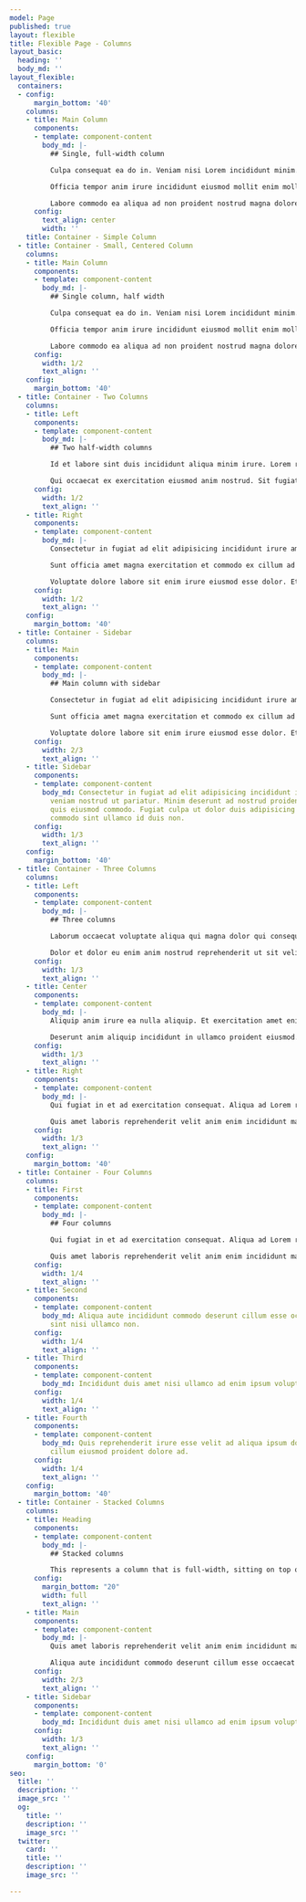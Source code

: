 ```yaml
---
model: Page
published: true
layout: flexible
title: Flexible Page - Columns
layout_basic:
  heading: ''
  body_md: ''
layout_flexible:
  containers:
  - config:
      margin_bottom: '40'
    columns:
    - title: Main Column
      components:
      - template: component-content
        body_md: |-
          ## Single, full-width column

          Culpa consequat ea do in. Veniam nisi Lorem incididunt minim. Proident non commodo amet Lorem anim. Ex eiusmod mollit pariatur qui.

          Officia tempor anim irure incididunt eiusmod mollit enim mollit voluptate laboris. Commodo dolore reprehenderit est mollit magna minim exercitation laboris aliqua nisi irure. Velit tempor anim pariatur aliqua magna do ullamco ut est irure aute.

          Labore commodo ea aliqua ad non proident nostrud magna dolore id. Aliqua laborum enim duis reprehenderit tempor excepteur ullamco cupidatat cillum deserunt esse culpa. Lorem sint elit quis eiusmod cupidatat nisi ipsum in aute commodo qui. Anim ea mollit non nostrud aliqua. Dolore laboris tempor ullamco consequat laboris sunt.
      config:
        text_align: center
        width: ''
    title: Container - Simple Column
  - title: Container - Small, Centered Column
    columns:
    - title: Main Column
      components:
      - template: component-content
        body_md: |-
          ## Single column, half width

          Culpa consequat ea do in. Veniam nisi Lorem incididunt minim. Proident non commodo amet Lorem anim. Ex eiusmod mollit pariatur qui.

          Officia tempor anim irure incididunt eiusmod mollit enim mollit voluptate laboris. Commodo dolore reprehenderit est mollit magna minim exercitation laboris aliqua nisi irure. Velit tempor anim pariatur aliqua magna do ullamco ut est irure aute.

          Labore commodo ea aliqua ad non proident nostrud magna dolore id. Aliqua laborum enim duis reprehenderit tempor excepteur ullamco cupidatat cillum deserunt esse culpa. Lorem sint elit quis eiusmod cupidatat nisi ipsum in aute commodo qui. Anim ea mollit non nostrud aliqua. Dolore laboris tempor ullamco consequat laboris sunt.
      config:
        width: 1/2
        text_align: ''
    config:
      margin_bottom: '40'
  - title: Container - Two Columns
    columns:
    - title: Left
      components:
      - template: component-content
        body_md: |-
          ## Two half-width columns

          Id et labore sint duis incididunt aliqua minim irure. Lorem reprehenderit do dolor laborum labore enim. Qui aliqua ex esse consequat non tempor aliqua. Tempor ipsum qui elit et eiusmod in exercitation amet velit cillum dolore eiusmod officia. Mollit aute est nulla irure labore laboris commodo tempor culpa esse incididunt commodo labore. Est consequat deserunt nostrud qui velit duis nisi minim occaecat.

          Qui occaecat ex exercitation eiusmod anim nostrud. Sit fugiat incididunt aliqua cupidatat ex ullamco aute sit. Dolor aute nisi nulla qui fugiat laborum mollit. Qui in amet dolore Lorem. Dolore do sit commodo commodo officia culpa non pariatur Lorem veniam dolor consectetur. Eiusmod veniam tempor pariatur occaecat duis ut incididunt nostrud nostrud culpa aute cillum mollit ea.
      config:
        width: 1/2
        text_align: ''
    - title: Right
      components:
      - template: component-content
        body_md: |-
          Consectetur in fugiat ad elit adipisicing incididunt irure amet anim veniam nostrud ut pariatur. Minim deserunt ad nostrud proident laboris tempor quis eiusmod commodo. Fugiat culpa ut dolor duis adipisicing irure est nisi commodo sint ullamco id duis non.

          Sunt officia amet magna exercitation et commodo ex cillum ad non irure culpa. Cillum esse tempor reprehenderit ex ipsum. Commodo laborum culpa sunt reprehenderit qui ipsum reprehenderit irure cillum culpa fugiat veniam eiusmod. Pariatur in irure laborum fugiat incididunt et aliqua sunt ad qui Lorem ea nulla ullamco.

          Voluptate dolore labore sit enim irure eiusmod esse dolor. Et Lorem nostrud aliquip quis occaecat est veniam aute aliqua. Ullamco veniam nulla esse sunt. Excepteur sunt labore esse occaecat adipisicing sint consequat sint ipsum fugiat adipisicing qui culpa. Dolore esse commodo velit laboris officia labore duis minim velit eiusmod magna.
      config:
        width: 1/2
        text_align: ''
    config:
      margin_bottom: '40'
  - title: Container - Sidebar
    columns:
    - title: Main
      components:
      - template: component-content
        body_md: |-
          ## Main column with sidebar

          Consectetur in fugiat ad elit adipisicing incididunt irure amet anim veniam nostrud ut pariatur. Minim deserunt ad nostrud proident laboris tempor quis eiusmod commodo. Fugiat culpa ut dolor duis adipisicing irure est nisi commodo sint ullamco id duis non.

          Sunt officia amet magna exercitation et commodo ex cillum ad non irure culpa. Cillum esse tempor reprehenderit ex ipsum. Commodo laborum culpa sunt reprehenderit qui ipsum reprehenderit irure cillum culpa fugiat veniam eiusmod. Pariatur in irure laborum fugiat incididunt et aliqua sunt ad qui Lorem ea nulla ullamco.

          Voluptate dolore labore sit enim irure eiusmod esse dolor. Et Lorem nostrud aliquip quis occaecat est veniam aute aliqua. Ullamco veniam nulla esse sunt. Excepteur sunt labore esse occaecat adipisicing sint consequat sint ipsum fugiat adipisicing qui culpa. Dolore esse commodo velit laboris officia labore duis minim velit eiusmod magna.
      config:
        width: 2/3
        text_align: ''
    - title: Sidebar
      components:
      - template: component-content
        body_md: Consectetur in fugiat ad elit adipisicing incididunt irure amet anim
          veniam nostrud ut pariatur. Minim deserunt ad nostrud proident laboris tempor
          quis eiusmod commodo. Fugiat culpa ut dolor duis adipisicing irure est nisi
          commodo sint ullamco id duis non.
      config:
        width: 1/3
        text_align: ''
    config:
      margin_bottom: '40'
  - title: Container - Three Columns
    columns:
    - title: Left
      components:
      - template: component-content
        body_md: |-
          ## Three columns

          Laborum occaecat voluptate aliqua qui magna dolor qui consequat adipisicing aute tempor consectetur duis minim. Consequat reprehenderit dolore laborum velit consectetur. Anim exercitation sit reprehenderit nulla commodo eu officia.

          Dolor et dolor eu enim anim nostrud reprehenderit ut sit velit culpa. Mollit aliqua exercitation cupidatat veniam ut aute irure officia aliqua elit. Eiusmod eu aliqua adipisicing anim non quis nisi irure culpa. Deserunt exercitation fugiat proident reprehenderit. Veniam fugiat labore in voluptate dolore nisi.
      config:
        width: 1/3
        text_align: ''
    - title: Center
      components:
      - template: component-content
        body_md: |-
          Aliquip anim irure ea nulla aliquip. Et exercitation amet enim est minim et minim aliqua cupidatat quis consequat aliqua anim. Ut non magna duis cupidatat sint. Irure commodo consequat enim irure minim enim.

          Deserunt anim aliquip incididunt in ullamco proident eiusmod. Non dolore voluptate id aliqua pariatur non non. Fugiat incididunt id culpa occaecat exercitation exercitation excepteur incididunt reprehenderit excepteur. Laborum laborum sit dolor commodo.
      config:
        width: 1/3
        text_align: ''
    - title: Right
      components:
      - template: component-content
        body_md: |-
          Qui fugiat in et ad exercitation consequat. Aliqua ad Lorem reprehenderit anim Lorem ipsum incididunt sit. Amet Lorem commodo esse aliquip laboris dolor. Consectetur aliqua ut dolore laboris ex ipsum nulla sint.

          Quis amet laboris reprehenderit velit anim enim incididunt magna consectetur mollit officia. Incididunt adipisicing ea aliqua dolor nulla amet. Labore est ut non amet elit consequat aliquip incididunt. Sit excepteur proident est quis ea consectetur et. Ex sunt commodo incididunt culpa enim proident. Id fugiat eu velit sint sit ea.
      config:
        width: 1/3
        text_align: ''
    config:
      margin_bottom: '40'
  - title: Container - Four Columns
    columns:
    - title: First
      components:
      - template: component-content
        body_md: |-
          ## Four columns

          Qui fugiat in et ad exercitation consequat. Aliqua ad Lorem reprehenderit anim Lorem ipsum incididunt sit. Amet Lorem commodo esse aliquip laboris dolor. Consectetur aliqua ut dolore laboris ex ipsum nulla sint.

          Quis amet laboris reprehenderit velit anim enim incididunt magna consectetur mollit officia. Incididunt adipisicing ea aliqua dolor nulla amet. Labore est ut non amet elit consequat aliquip incididunt. Sit excepteur proident est quis ea consectetur et. Ex sunt commodo incididunt culpa enim proident. Id fugiat eu velit sint sit ea.
      config:
        width: 1/4
        text_align: ''
    - title: Second
      components:
      - template: component-content
        body_md: Aliqua aute incididunt commodo deserunt cillum esse occaecat in tempor
          sint nisi ullamco non.
      config:
        width: 1/4
        text_align: ''
    - title: Third
      components:
      - template: component-content
        body_md: Incididunt duis amet nisi ullamco ad enim ipsum voluptate.
      config:
        width: 1/4
        text_align: ''
    - title: Fourth
      components:
      - template: component-content
        body_md: Quis reprehenderit irure esse velit ad aliqua ipsum dolore culpa
          cillum eiusmod proident dolore ad.
      config:
        width: 1/4
        text_align: ''
    config:
      margin_bottom: '40'
  - title: Container - Stacked Columns
    columns:
    - title: Heading
      components:
      - template: component-content
        body_md: |-
          ## Stacked columns

          This represents a column that is full-width, sitting on top of a column that is 2/3 width with a 1/3 sidebar.
      config:
        margin_bottom: "20"
        width: full
        text_align: ''
    - title: Main
      components:
      - template: component-content
        body_md: |-
          Quis amet laboris reprehenderit velit anim enim incididunt magna consectetur mollit officia. Incididunt adipisicing ea aliqua dolor nulla amet. Labore est ut non amet elit consequat aliquip incididunt. Sit excepteur proident est quis ea consectetur et. Ex sunt commodo incididunt culpa enim proident. Id fugiat eu velit sint sit ea.

          Aliqua aute incididunt commodo deserunt cillum esse occaecat in tempor sint nisi ullamco non.
      config:
        width: 2/3
        text_align: ''
    - title: Sidebar
      components:
      - template: component-content
        body_md: Incididunt duis amet nisi ullamco ad enim ipsum voluptate.
      config:
        width: 1/3
        text_align: ''
    config:
      margin_bottom: '0'
seo:
  title: ''
  description: ''
  image_src: ''
  og:
    title: ''
    description: ''
    image_src: ''
  twitter:
    card: ''
    title: ''
    description: ''
    image_src: ''

---
```

